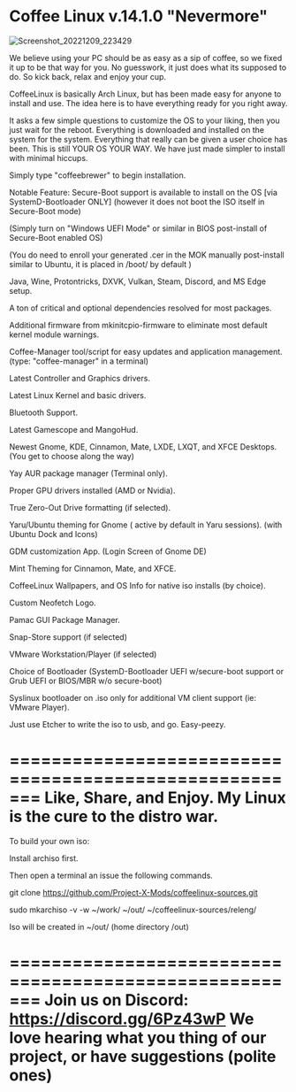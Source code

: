 # Coffee Linux v.14.1.0 "Nevermore"

![Screenshot_20221209_223429](https://user-images.githubusercontent.com/8603363/206835846-3e6e3eab-7632-471e-8a88-d2ffb548faa9.png)

We believe using your PC should be as easy as a sip of coffee, so we fixed it up to be that way for you. No guesswork, it just does what its supposed to do. So kick back, relax and enjoy your cup.

CoffeeLinux is basically Arch Linux, but has been made easy for anyone to install and use. 
The idea here is to have everything ready for you right away.

It asks a few simple questions to customize the OS to your liking, then you just wait for the reboot. Everything is downloaded and installed on the system for the system. 
Everything that really can be given a user choice has been. This is still YOUR OS YOUR WAY. We have just made simpler to install with minimal hiccups.

Simply type "coffeebrewer" to begin installation.

Notable Feature: Secure-Boot support is available to install on the OS [via SystemD-Bootloader ONLY] (however it does not boot the ISO itself in Secure-Boot mode)

(Simply turn on "Windows UEFI Mode" or similar in BIOS post-install of Secure-Boot enabled OS)

(You do need to enroll your generated .cer in the MOK manually post-install similar to Ubuntu, it is placed in /boot/ by default )

Java, Wine, Protontricks, DXVK, Vulkan, Steam, Discord, and MS Edge setup.

A ton of critical and optional dependencies resolved for most packages.

Additional firmware from mkinitcpio-firmware to eliminate most default kernel module warnings.

Coffee-Manager tool/script for easy updates and application management. (type: "coffee-manager" in a terminal) 

Latest Controller and Graphics drivers.

Latest Linux Kernel and basic drivers.

Bluetooth Support.

Latest Gamescope and MangoHud.

Newest Gnome, KDE, Cinnamon, Mate, LXDE, LXQT, and XFCE Desktops. (You get to choose along the way)

Yay AUR package manager (Terminal only).

Proper GPU drivers installed (AMD or Nvidia).

True Zero-Out Drive formatting (if selected).

Yaru/Ubuntu theming for Gnome ( active by default in Yaru sessions). (with Ubuntu Dock and Icons)

GDM customization App. (Login Screen of Gnome DE)

Mint Theming for Cinnamon, Mate, and XFCE.

CoffeeLinux Wallpapers, and OS Info for native iso installs (by choice).

Custom Neofetch Logo.

Pamac GUI Package Manager.

Snap-Store support (if selected)

VMware Workstation/Player (if selected)

Choice of Bootloader (SystemD-Bootloader UEFI w/secure-boot support or Grub UEFI or BIOS/MBR w/o secure-boot)

Syslinux bootloader on .iso only for additional VM client support (ie: VMware Player).

Just use Etcher to write the iso to usb, and go. Easy-peezy.

=======================================================
Like, Share, and Enjoy. My Linux is the cure to the distro war.
=======================================================

To build your own iso:

Install archiso first.

Then open a terminal an issue the following commands.

git clone https://github.com/Project-X-Mods/coffeelinux-sources.git

sudo mkarchiso -v -w ~/work/ ~/out/ ~/coffeelinux-sources/releng/

Iso will be created in ~/out/ (home directory /out)

=======================================================
Join us on Discord: https://discord.gg/6Pz43wP
We love hearing what you thing of our project, or have suggestions (polite ones)
=======================================================


